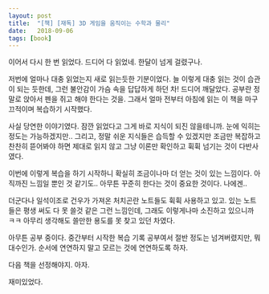 ```yaml
---
layout: post
title:  "[책] [재독] 3D 게임을 움직이는 수학과 물리"
date:   2018-09-06
tags: [book]
---
```


  이어서 다시 한 번 읽었다. 드디어 다 읽었네. 한달이 넘게 걸렸구나.

  저번에 얼마나 대충 읽었는지 새로 읽는듯한 기분이었다. 늘 이렇게 대충 읽는 것이 습관이 되는 듯한데, 그런 불안감이 가슴 속을 답답하게 하던 차! 드디어 깨달았다. 공부란 정말로 앉아서 펜을 쥐고 해야 한다는 것을. 그래서 얼마 전부터 아침에 읽는 이 책을 마구 끄적이며 복습하기 시작했다.

  사실 당연한 이야기였다. 잠깐 읽었다고 그게 바로 지식이 되진 않을테니까. 눈에 익히는 정도는 가능하겠지만.. 그리고, 정말 쉬운 지식들은 습득할 수 있겠지만 조금만 복잡하고 찬찬히 뜯어봐야 하면 제대로 읽지 않고 그냥 이론만 확인하고 휙휙 넘기는 것이 다반사였다.

  이번에 이렇게 복습을 하기 시작하니 확실히 조금이나마 더 얻는 것이 있는 느낌이다. 아직까진 느낌일 뿐인 것 같기도.. 아무튼 꾸준히 한다는 것이 중요한 것이다. 나에겐..

  더군다나 일석이조로 건우가 가져온 처치곤란 노트들도 휙휙 사용하고 있고. 있는 노트들은 평생 써도 다 못 쓸것 같은 그런 느낌인데, 그래도 이렇게나마 소진하고 있으니까 ㅋㅋ 아무리 생각해도 쓸만한 용도를 못 찾고 있던 차였다.

  아무튼 공부 중이다. 중간부터 시작한 복습 기록 공부여서 절반 정도는 넘겨버렸지만, 뭐 대수인가. 순서에 연연하지 말고 모르는 것에 연연하도록 하자.

  다음 책을 선정해야지. 아자.

  재미있었다.